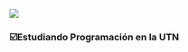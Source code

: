 ![](https://media.giphy.com/media/v1.Y2lkPTc5MGI3NjExYWNiMThjZTlhYWVjNDE5YjYwOWY0OTAxNDJkMTk1ZTMzZDEwMGUzZCZlcD12MV9pbnRlcm5hbF9naWZzX2dpZklkJmN0PWc/Yfl7CS7vQqnebA69aH/giphy.gif)
### :ballot_box_with_check:Estudiando Programación en la UTN

<!--
**camilaporro/camilaporro** is a ✨ _special_ ✨ repository because its `README.md` (this file) appears on your GitHub profile.

Here are some ideas to get you started:

- 🔭 I’m currently working on ...
- 🌱 I’m currently learning ...
- 👯 I’m looking to collaborate on ...
- 🤔 I’m looking for help with ...
- 💬 Ask me about ...
- 📫 How to reach me: ...
- 😄 Pronouns: ...
- ⚡ Fun fact: ...
-->
